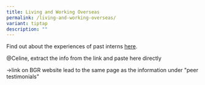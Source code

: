 ```yaml
---
title: Living and Working Overseas
permalink: /living-and-working-overseas/
variant: tiptap
description: ""
---
```

<p>Find out about the experiences of past interns <a href="https://staging.d8cu29s1ycaje.amplifyapp.com/overseas/" rel="noopener noreferrer nofollow" target="_blank">here</a>.</p>
<p>@Celine, extract the info from the link and paste here directly</p>
<p>-&gt;link on BGR website lead to the same page as the information under
"peer testimonials"</p>
<p></p>